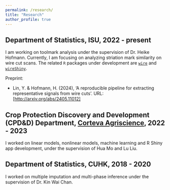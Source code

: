 ```yaml
---
permalink: /research/
title: "Research"
author_profile: true
---
```




## Department of Statistics, ISU, 2022 - present
I am working on toolmark analysis under the supervision of Dr. Heike Hofmann.
Currently,
I am focusing on analyzing striation mark similarity on wire cut scans.
The related `R` packages under development are [`wire`](https://yuhangtom.github.io/wire/) and [`wireShiny`](https://yuhangtom.github.io/wireShiny/).


Preprint: 

  - Lin, Y. & Hofmann, H. (2024), ‘A reproducible pipeline for extracting representative signals from wire cuts’.
URL: [http://arxiv.org/abs/2405.11012]


## Crop Protection Discovery and Development (CPD&D) Department, [Corteva Agriscience](https://www.corteva.us/), 2022 - 2023
I worked on linear models, nonlinear models, machine learning and R Shiny app development, under the supervision of Hua Mo and Lu Liu.

## Department of Statistics, CUHK, 2018 - 2020
I worked on multiple imputation and multi-phase inference under the supervision of Dr. Kin Wai Chan.
